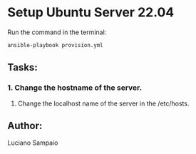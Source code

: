 # Setup Ubuntu Server 22.04

Run the command in the terminal:
```bash
ansible-playbook provision.yml
```

## Tasks:

### 1. Change the hostname of the server.
  1. Change the localhost name of the server in the /etc/hosts.

## Author:

Luciano Sampaio
